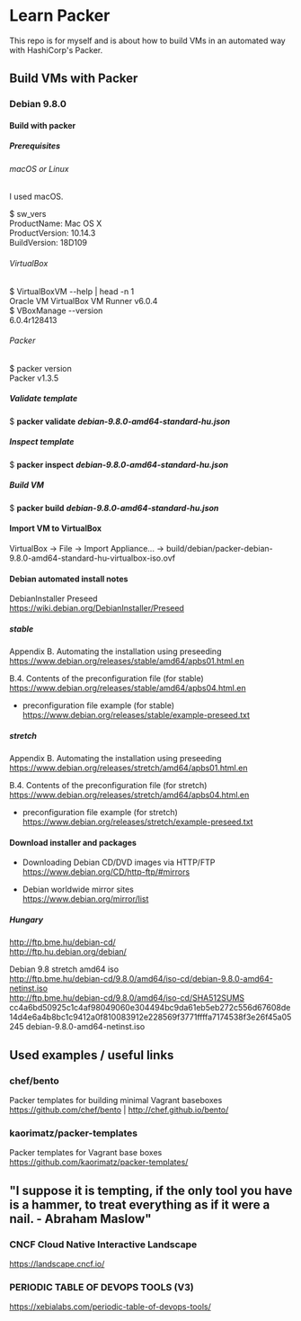 # Learn Packer

This repo is for myself and is about how to build VMs in an automated way with HashiCorp's Packer.  

## Build VMs with Packer

### Debian 9.8.0

#### Build with packer

##### Prerequisites

###### macOS or Linux

I used macOS.  

$ sw_vers  
ProductName:	Mac OS X  
ProductVersion:	10.14.3  
BuildVersion:	18D109  

###### VirtualBox

$ VirtualBoxVM --help | head -n 1  
Oracle VM VirtualBox VM Runner v6.0.4  
$ VBoxManage --version  
6.0.4r128413  

###### Packer

$ packer version  
Packer v1.3.5  

##### Validate template

$ **packer validate** ***debian-9.8.0-amd64-standard-hu.json***

##### Inspect template

$ **packer inspect** ***debian-9.8.0-amd64-standard-hu.json***

##### Build VM

$ **packer build** ***debian-9.8.0-amd64-standard-hu.json***

#### Import VM to VirtualBox

VirtualBox -> File -> Import Appliance... -> build/debian/packer-debian-9.8.0-amd64-standard-hu-virtualbox-iso.ovf

#### Debian automated install notes

DebianInstaller Preseed  
https://wiki.debian.org/DebianInstaller/Preseed

##### stable

Appendix B. Automating the installation using preseeding  
https://www.debian.org/releases/stable/amd64/apbs01.html.en

B.4. Contents of the preconfiguration file (for stable)  
https://www.debian.org/releases/stable/amd64/apbs04.html.en

  * preconfiguration file example (for stable)  
https://www.debian.org/releases/stable/example-preseed.txt

##### stretch

Appendix B. Automating the installation using preseeding  
https://www.debian.org/releases/stretch/amd64/apbs01.html.en

B.4. Contents of the preconfiguration file (for stretch)  
https://www.debian.org/releases/stretch/amd64/apbs04.html.en

  * preconfiguration file example (for stretch)  
https://www.debian.org/releases/stretch/example-preseed.txt

#### Download installer and packages

  * Downloading Debian CD/DVD images via HTTP/FTP  
https://www.debian.org/CD/http-ftp/#mirrors

  * Debian worldwide mirror sites  
https://www.debian.org/mirror/list

##### Hungary

http://ftp.bme.hu/debian-cd/  
http://ftp.hu.debian.org/debian/  

Debian 9.8 stretch amd64 iso  
http://ftp.bme.hu/debian-cd/9.8.0/amd64/iso-cd/debian-9.8.0-amd64-netinst.iso  
http://ftp.bme.hu/debian-cd/9.8.0/amd64/iso-cd/SHA512SUMS  
cc4a6bd50925c1c4af98049060e304494bc9da61eb5eb272c556d67608de14d4e6a4b8bc1c9412a0f810083912e228569f3771ffffa7174538f3e26f45a05245    debian-9.8.0-amd64-netinst.iso

## Used examples / useful links

### chef/bento
Packer templates for building minimal Vagrant baseboxes  
https://github.com/chef/bento | http://chef.github.io/bento/

### kaorimatz/packer-templates
Packer templates for Vagrant base boxes  
https://github.com/kaorimatz/packer-templates/

## "I suppose it is tempting, if the only tool you have is a hammer, to treat everything as if it were a nail. - Abraham Maslow"

### CNCF Cloud Native Interactive Landscape
https://landscape.cncf.io/

### PERIODIC TABLE OF DEVOPS TOOLS (V3)
https://xebialabs.com/periodic-table-of-devops-tools/
